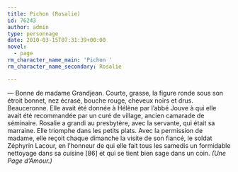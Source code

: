```yaml
---
title: Pichon (Rosalie)
id: 76243
author: admin
type: personnage
date: 2010-03-15T07:31:39+00:00
novel:
  - page
rm_character_name_main: 'Pichon '
rm_character_name_secondary: Rosalie

---
```

— Bonne de madame Grandjean. Courte, grasse, la figure ronde sous son étroit bonnet, nez écrasé, bouche rouge, cheveux noirs et drus. Beauceronne. Elle avait été donnée à Hélène par l&rsquo;abbé Jouve à qui elle avait été recommandée par un curé de village, ancien camarade de séminaire. Rosalie a grandi au presbytère, avec la servante, qui était sa marraine. Elle triomphe dans les petits plats. Avec la permission de madame, elle reçoit chaque dimanche la visite de son fiancé, le soldat Zéphyrin Lacour, en l&rsquo;honneur de qui elle fait tous les samedis un formidable nettoyage dans sa cuisine [86] et qui se tient bien sage dans un coin. _(Une Page d&rsquo;Amour.)_